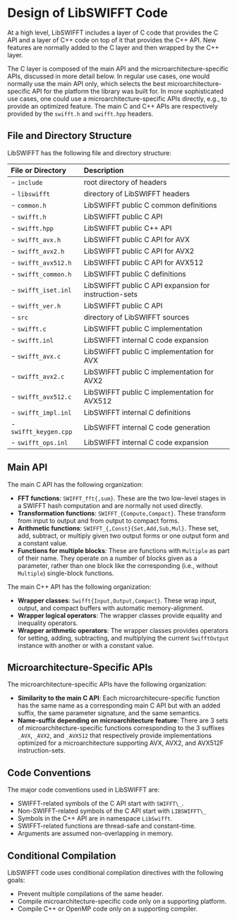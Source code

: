 # Design of LibSWIFFT Code

At a high level, LibSWIFFT includes a layer of C code that provides the C API
and a layer of C++ code on top of it that provides the C++ API. New features are
normally added to the C layer and then wrapped by the C++ layer.

The C layer is composed of the main API and the microarchitecture-specific APIs,
discussed in more detail below. In regular use cases, one would normally use the
main API only, which selects the best microarchitecture-specific API for the
platform the library was built for. In more sophisticated use cases, one could
use a microarchitecture-specific APIs directly, e.g., to provide an optimized
feature. The main C and C++ APIs are respectively provided by the `swifft.h` and
`swifft.hpp` headers.

## File and Directory Structure

LibSWIFFT has the following file and directory structure:

| File or Directory              | Description                                           |
| :----------------------------- | :---------------------------------------------------- |
| - `include`                    | root directory of headers                             |
|  - `libswifft`                 | directory of LibSWIFFT headers                        |
|   - `common.h`                 | LibSWIFFT public C common definitions                 |
|   - `swifft.h`                 | LibSWIFFT public C API                                |
|   - `swifft.hpp`               | LibSWIFFT public C++ API                              |
|   - `swifft_avx.h`             | LibSWIFFT public C API for AVX                        |
|   - `swifft_avx2.h`            | LibSWIFFT public C API for AVX2                       |
|   - `swifft_avx512.h`          | LibSWIFFT public C API for AVX512                     |
|   - `swifft_common.h`          | LibSWIFFT public C definitions                        |
|   - `swifft_iset.inl`          | LibSWIFFT public C API expansion for instruction-sets |
|   - `swifft_ver.h`             | LibSWIFFT public C API                                |
| - `src`                        | directory of LibSWIFFT sources                        |
|  - `swifft.c`                  | LibSWIFFT public C implementation                     |
|  - `swifft.inl`                | LibSWIFFT internal C code expansion                   |
|  - `swifft_avx.c`              | LibSWIFFT public C implementation for AVX             |
|  - `swifft_avx2.c`             | LibSWIFFT public C implementation for AVX2            |
|  - `swifft_avx512.c`           | LibSWIFFT public C implementation for AVX512          |
|  - `swifft_impl.inl`           | LibSWIFFT internal C definitions                      |
|  - `swifft_keygen.cpp`         | LibSWIFFT internal C code generation                  |
|  - `swifft_ops.inl`            | LibSWIFFT internal C code expansion                   |

## Main API

The main C API has the following organization:

- **FFT functions**: `SWIFFT_fft{,sum}`. These are the two low-level stages in a
  SWIFFT hash computation and are normally not used directly.
- **Transformation functions**: `SWIFFT_{Compute,Compact}`. These transform from
  input to output and from output to compact forms.
- **Arithmetic functions**: `SWIFFT_{,Const}{Set,Add,Sub,Mul}`. These set, add,
  subtract, or multiply given two output forms or one output form and a constant
  value.
- **Functions for multiple blocks**: These are functions with `Multiple` as part
  of their name. They operate on a number of blocks given as a parameter, rather 
  than one block like the corresponding (i.e., without `Multiple`) single-block
  functions.

The main C++ API has the following organization:

- **Wrapper classes**: `Swifft{Input,Output,Compact}`. These wrap input, output,
  and compact buffers with automatic memory-alignment.
- **Wrapper logical operators**: The wrapper classes provide equality and
  inequality operators.
- **Wrapper arithmetic operators**: The wrapper classes provides operators for
  setting, adding, subtracting, and multiplying the current `SwifftOutput`
  instance with another or with a constant value.

## Microarchitecture-Specific APIs

The microarchitecture-specific APIs have the following organization:

- **Similarity to the main C API**: Each microarchitecure-specific function has
  the same name as a corresponding main C API but with an added suffix, the
  same parameter signature, and the same semantics.
- **Name-suffix depending on microarchitecture feature**: There are 3 sets of
  microarchitecture-specific functions corresponding to the 3 suffixes `_AVX`,
  `_AVX2`, and `_AVX512` that respectively provide implementations optimized
  for a microarchitecture supporting AVX, AVX2, and AVX512F instruction-sets.

## Code Conventions

The major code conventions used in LibSWIFFT are:

- SWIFFT-related symbols of the C API start with `SWIFFT\_`.
- Non-SWIFFT-related symbols of the C API start with `LIBSWIFFT\_`
- Symbols in the C++ API are in namespace `LibSwifft`.
- SWIFFT-related functions are thread-safe and constant-time.
- Arguments are assumed non-overlapping in memory.

## Conditional Compilation

LibSWIFFT code uses conditional compilation directives with the following goals:

- Prevent multiple compilations of the same header.
- Compile microarchitecture-specific code only on a supporting platform.
- Compile C++ or OpenMP code only on a supporting compiler.
